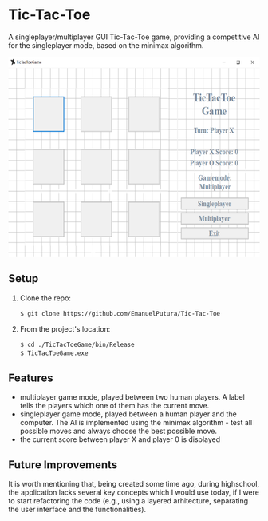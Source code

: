 # Tic-Tac-Toe
 A singleplayer/multiplayer GUI Tic-Tac-Toe game, providing a competitive AI for the singleplayer mode, based on the minimax algorithm.

 <!-- ![Game](https://github.com/EmanuelPutura/Tic-Tac-Toe/blob/main/img/game.png) -->
 <p align="center"> <img src="https://github.com/EmanuelPutura/Tic-Tac-Toe/blob/main/img/game.png" height="400"/> </p>
 
 
## Setup
 1. Clone the repo:
    ```sh
    $ git clone https://github.com/EmanuelPutura/Tic-Tac-Toe
    ```
 2. From the project's location:
    ```sh
    $ cd ./TicTacToeGame/bin/Release
    $ TicTacToeGame.exe
    ```


## Features
- multiplayer game mode, played between two human players. A label tells the players which one of them has the current move.
- singleplayer game mode, played between a human player and the computer. The AI is implemented using the minimax algorithm - test all possible moves and always choose the best possible move.
- the current score between player X and player 0 is displayed


## Future Improvements
It is worth mentioning that, being created some time ago, during highschool, the application lacks several key concepts which I would use today, if I were to start refactoring the code (e.g., using a layered arhitecture, separating the user interface and the functionalities).
